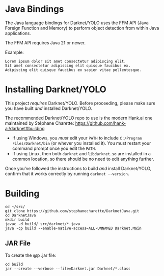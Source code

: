 # Java Bindings

The Java language bindings for Darknet/YOLO uses the FFM API (Java Foreign Function and Memory) to perform object detection from within Java applications.

The FFM API requires Java 21 or newer.

Example:

	Lorem ipsum dolor sit amet consectetur adipiscing elit.
	Sit amet consectetur adipiscing elit quisque faucibus ex.
	Adipiscing elit quisque faucibus ex sapien vitae pellentesque.

# Installing Darknet/YOLO

This project *requires* Darknet/YOLO.  Before proceeding, please make sure you have built _and_ installed Darknet/YOLO.

The recommended Darknet/YOLO repo to use is the modern Hank.ai one maintained by Stéphane Charette:  https://github.com/hank-ai/darknet#building

- If using Windows, you *must* edit your `PATH` to include `C:/Program Files/Darknet/bin` (or whever you installed it).  You must restart your command prompt once you edit the `PATH`.
- If using Linux, then both `darknet` and `libdarknet.so` are installed in a common location, so there should be no need to edit anything further.

Once you've followed the instructions to build _and_ install Darknet/YOLO, confirm that it works correctly by running `darknet --version`.

# Building

	cd ~/src/
	git clone https://github.com/stephanecharette/DarknetJava.git
	cd DarknetJava
	mkdir build
	javac -d build/ src/darknet/*.java
	java -cp build --enable-native-access=ALL-UNNAMED Darknet.Main

## JAR File

To create the @p .jar file:

	cd build
	jar --create --verbose --file=Darknet.jar Darknet/*.class
